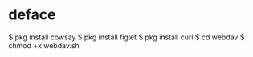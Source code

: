# deface

$ pkg install cowsay
$ pkg install figlet
$ pkg install curl
$ cd webdav
$ chmod +x webdav.sh
